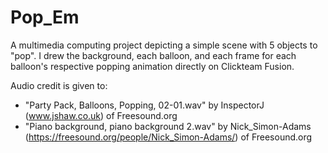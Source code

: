 # Pop_Em

A multimedia computing project depicting a simple scene with 5 objects to "pop". I drew the background, each balloon, and each frame for each balloon's respective popping animation directly on Clickteam Fusion. 

Audio credit is given to: 
* "Party Pack, Balloons, Popping, 02-01.wav" by InspectorJ (www.jshaw.co.uk) of Freesound.org
* "Piano background, piano background 2.wav" by Nick_Simon-Adams (https://freesound.org/people/Nick_Simon-Adams/) of Freesound.org
